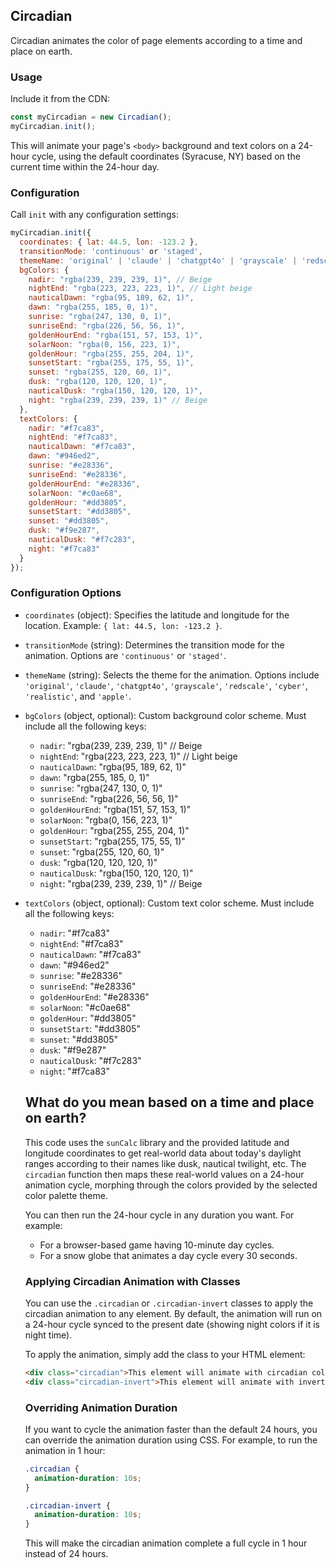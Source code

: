 
## Circadian

Circadian animates the color of page elements according to a time and place on earth.

### Usage

Include it from the CDN:
```javascript
const myCircadian = new Circadian();
myCircadian.init();
```

This will animate your page's `<body>` background and text colors on a 24-hour cycle, using the default coordinates (Syracuse, NY) based on the current time within the 24-hour day.

### Configuration

Call `init` with any configuration settings:
```javascript
myCircadian.init({
  coordinates: { lat: 44.5, lon: -123.2 },
  transitionMode: 'continuous' or 'staged',
  themeName: 'original' | 'claude' | 'chatgpt4o' | 'grayscale' | 'redscale' | 'cyber' | 'realistic' | 'apple',
  bgColors: {
    nadir: "rgba(239, 239, 239, 1)", // Beige
    nightEnd: "rgba(223, 223, 223, 1)", // Light beige
    nauticalDawn: "rgba(95, 189, 62, 1)",
    dawn: "rgba(255, 185, 0, 1)",
    sunrise: "rgba(247, 130, 0, 1)",
    sunriseEnd: "rgba(226, 56, 56, 1)",
    goldenHourEnd: "rgba(151, 57, 153, 1)",
    solarNoon: "rgba(0, 156, 223, 1)",
    goldenHour: "rgba(255, 255, 204, 1)",
    sunsetStart: "rgba(255, 175, 55, 1)",
    sunset: "rgba(255, 120, 60, 1)",
    dusk: "rgba(120, 120, 120, 1)",
    nauticalDusk: "rgba(150, 120, 120, 1)",
    night: "rgba(239, 239, 239, 1)" // Beige
  },
  textColors: {
    nadir: "#f7ca83",
    nightEnd: "#f7ca83",
    nauticalDawn: "#f7ca83",
    dawn: "#946ed2",
    sunrise: "#e28336",
    sunriseEnd: "#e28336",
    goldenHourEnd: "#e28336",
    solarNoon: "#c0ae68",
    goldenHour: "#dd3805",
    sunsetStart: "#dd3805",
    sunset: "#dd3805",
    dusk: "#f9e287",
    nauticalDusk: "#f7c283",
    night: "#f7ca83"
  }
});
```

### Configuration Options

- `coordinates` (object): Specifies the latitude and longitude for the location. Example: `{ lat: 44.5, lon: -123.2 }`.
- `transitionMode` (string): Determines the transition mode for the animation. Options are `'continuous'` or `'staged'`.
- `themeName` (string): Selects the theme for the animation. Options include `'original'`, `'claude'`, `'chatgpt4o'`, `'grayscale'`, `'redscale'`, `'cyber'`, `'realistic'`, and `'apple'`.
- `bgColors` (object, optional): Custom background color scheme. Must include all the following keys:
  - `nadir`: "rgba(239, 239, 239, 1)" // Beige
  - `nightEnd`: "rgba(223, 223, 223, 1)" // Light beige
  - `nauticalDawn`: "rgba(95, 189, 62, 1)"
  - `dawn`: "rgba(255, 185, 0, 1)"
  - `sunrise`: "rgba(247, 130, 0, 1)"
  - `sunriseEnd`: "rgba(226, 56, 56, 1)"
  - `goldenHourEnd`: "rgba(151, 57, 153, 1)"
  - `solarNoon`: "rgba(0, 156, 223, 1)"
  - `goldenHour`: "rgba(255, 255, 204, 1)"
  - `sunsetStart`: "rgba(255, 175, 55, 1)"
  - `sunset`: "rgba(255, 120, 60, 1)"
  - `dusk`: "rgba(120, 120, 120, 1)"
  - `nauticalDusk`: "rgba(150, 120, 120, 1)"
  - `night`: "rgba(239, 239, 239, 1)" // Beige
- `textColors` (object, optional): Custom text color scheme. Must include all the following keys:
  - `nadir`: "#f7ca83"
  - `nightEnd`: "#f7ca83"
  - `nauticalDawn`: "#f7ca83"
  - `dawn`: "#946ed2"
  - `sunrise`: "#e28336"
  - `sunriseEnd`: "#e28336"
  - `goldenHourEnd`: "#e28336"
  - `solarNoon`: "#c0ae68"
  - `goldenHour`: "#dd3805"
  - `sunsetStart`: "#dd3805"
  - `sunset`: "#dd3805"
  - `dusk`: "#f9e287"
  - `nauticalDusk`: "#f7c283"
  - `night`: "#f7ca83"

  
   ## What do you mean based on a time and place on earth?
   This code uses the `sunCalc` library and the provided latitude and longitude coordinates to get real-world data about today's daylight ranges according to their names like dusk, nautical twilight, etc. The `circadian` function then maps these real-world values on a 24-hour animation cycle, morphing through the colors provided by the selected color palette theme. 
     

  You can then run the 24-hour cycle in any duration you want. For example:
  - For a browser-based game having 10-minute day cycles.
  - For a snow globe that animates a day cycle every 30 seconds.
  
  ### Applying Circadian Animation with Classes

  You can use the `.circadian` or `.circadian-invert` classes to apply the circadian animation to any element. By default, the animation will run on a 24-hour cycle synced to the present date (showing night colors if it is night time).

  To apply the animation, simply add the class to your HTML element:
  ```html
  <div class="circadian">This element will animate with circadian colors.</div>
  <div class="circadian-invert">This element will animate with inverted circadian colors.</div>
  ```

  ### Overriding Animation Duration

  If you want to cycle the animation faster than the default 24 hours, you can override the animation duration using CSS. For example, to run the animation in 1 hour:
  ```css
  .circadian {
    animation-duration: 10s;
  }

  .circadian-invert {
    animation-duration: 10s;
  }
  ```

  This will make the circadian animation complete a full cycle in 1 hour instead of 24 hours.